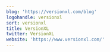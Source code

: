```yaml
---
blog: 'https://versionxl.com/blog'
logohandle: versionxl
sort: versionxl
title: VersionXL
twitter: VersionXL
website: 'https://www.versionxl.com/'
---
```

